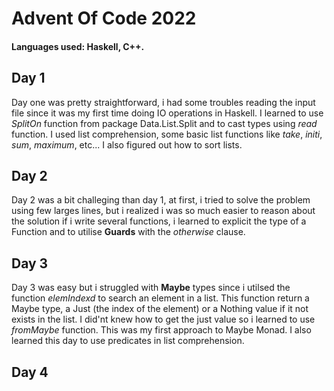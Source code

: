 # Advent Of Code 2022
#### Languages used: Haskell, C++.
## Day 1
Day one was pretty straightforward, i had some troubles reading the input file since it was my first time doing IO operations in Haskell. I learned to use <em> SplitOn</em> function from package Data.List.Split and to cast types using <em>read</em> function. I used list comprehension, some basic list functions like <em>take</em>, <em>initi</em>, <em>sum</em>, <em>maximum</em>, etc... I also figured out how to sort lists.

## Day 2
Day 2 was a bit challeging than day 1, at first, i tried to solve the problem using few larges lines, but i realized i was so much easier to reason about the solution if i write several functions, i learned to explicit the type of a Function and to utilise <strong>Guards</strong> with the <em>otherwise</em> clause.

## Day 3
Day 3 was easy but i struggled with <strong>Maybe</strong> types since i utilsed the function <em>elemIndexd</em> to search an element in a list. This function return a Maybe type, a Just (the index of the element) or a Nothing value if it not exists in the list. I did'nt knew how to get the just value so i learned to use <em>fromMaybe</em> function. This was my first approach to Maybe Monad. I also learned this day to use predicates in list comprehension.

## Day 4
